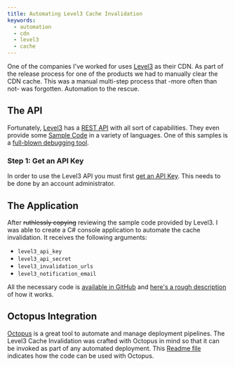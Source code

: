 ```yaml
---
title: Automating Level3 Cache Invalidation
keywords:
  - automation
  - cdn
  - level3
  - cache
---
```


One of the companies I've worked for uses [Level3](http://www.level3.com/) as their CDN. As part of the release process for one of the products we had to manually clear the CDN cache. This was a manual multi-step process that -more often than not- was forgotten. Automation to the rescue.  

## The API  
Fortunately, [Level3](http://www.level3.com/) has a [REST API](https://mediaportal.level3.com/webhelp/help/Content/API/APIGetStarted.htm) with all sort of capabilities. They even provide some [Sample Code](https://mediaportal.level3.com/webhelp/help/Content/API/API_SampleCode.htm) in a variety of languages. One of this samples is a [full-blown debugging tool](https://mediaportal.level3.com/webhelp/help/Content/API/API_Debugger.htm).  

### Step 1: Get an API Key  
In order to use the Level3 API you must first [get an API Key](https://mediaportal.level3.com/webhelp/help/Content/API/API_Key_UI.htm). This needs to be done by an account administrator.

## The Application  
After ~~ruthlessly copying~~ reviewing the sample code provided by Level3. I was able to create a C# console application to automate the cache invalidation. It receives the following arguments:  

- `level3_api_key`
- `level3_api_secret`
- `level3_invalidation_urls`
- `level3_notification_email`

All the necessary code is [available in GitHub](https://github.com/camilin87/level3_cache_invalidator) and [here's a rough description](https://github.com/camilin87/level3_cache_invalidator/blob/master/readme.md) of how it works.  

## Octopus Integration  
[Octopus](https://octopus.com/) is a great tool to automate and manage deployment pipelines. The Level3 Cache Invalidation was crafted with Octopus in mind so that it can be invoked as part of any automated deployment. This [Readme file](https://github.com/camilin87/level3_cache_invalidator/blob/master/readme.md) indicates how the code can be used with Octopus.  
